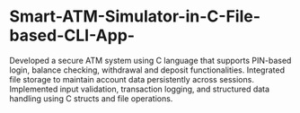 # Smart-ATM-Simulator-in-C-File-based-CLI-App-
Developed a secure ATM system using C language that supports PIN-based login, balance checking, withdrawal and deposit functionalities. Integrated file storage to maintain account data persistently across sessions. Implemented input validation, transaction logging, and structured data handling using C structs and file operations.


